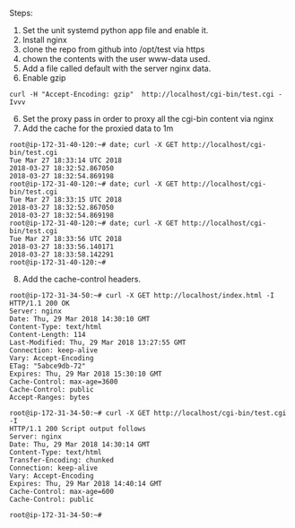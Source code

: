 Steps:

1. Set the unit systemd python app file and enable it.
2. Install nginx
3. clone the repo from github into /opt/test via https
4. chown the contents with the user www-data used.
5. Add a file called default with the server nginx data.
5. Enable gzip

```
curl -H "Accept-Encoding: gzip"  http://localhost/cgi-bin/test.cgi -Ivvv
```

6. Set the proxy pass in order to proxy all the cgi-bin content via nginx
7. Add the cache for the proxied data to 1m

```
root@ip-172-31-40-120:~# date; curl -X GET http://localhost/cgi-bin/test.cgi
Tue Mar 27 18:33:14 UTC 2018
2018-03-27 18:32:52.867050
2018-03-27 18:32:54.869198
root@ip-172-31-40-120:~# date; curl -X GET http://localhost/cgi-bin/test.cgi
Tue Mar 27 18:33:15 UTC 2018
2018-03-27 18:32:52.867050
2018-03-27 18:32:54.869198
root@ip-172-31-40-120:~# date; curl -X GET http://localhost/cgi-bin/test.cgi
Tue Mar 27 18:33:56 UTC 2018
2018-03-27 18:33:56.140171
2018-03-27 18:33:58.142291
root@ip-172-31-40-120:~# 
```

8. Add the cache-control headers.

```
root@ip-172-31-34-50:~# curl -X GET http://localhost/index.html -I
HTTP/1.1 200 OK
Server: nginx
Date: Thu, 29 Mar 2018 14:30:10 GMT
Content-Type: text/html
Content-Length: 114
Last-Modified: Thu, 29 Mar 2018 13:27:55 GMT
Connection: keep-alive
Vary: Accept-Encoding
ETag: "5abce9db-72"
Expires: Thu, 29 Mar 2018 15:30:10 GMT
Cache-Control: max-age=3600
Cache-Control: public
Accept-Ranges: bytes

root@ip-172-31-34-50:~# curl -X GET http://localhost/cgi-bin/test.cgi -I
HTTP/1.1 200 Script output follows
Server: nginx
Date: Thu, 29 Mar 2018 14:30:14 GMT
Content-Type: text/html
Transfer-Encoding: chunked
Connection: keep-alive
Vary: Accept-Encoding
Expires: Thu, 29 Mar 2018 14:40:14 GMT
Cache-Control: max-age=600
Cache-Control: public

root@ip-172-31-34-50:~# 
```
